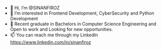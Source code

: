 - 👋 Hi, I’m @SINANFIROZ
- 👀 I’m interested in Frontend Development, CyberSecurity and Python Development
- 🌱 Recent graduate in Bachelors in Computer Science Engineering and Open to work and Looking for new opportunities.
- 📫 You can reach me through my LinkedIn https://www.linkedin.com/in/sinanfiroz

<!---
SINANFIROZ/SINANFIROZ is a ✨ special ✨ repository because its `README.md` (this file) appears on your GitHub profile.
You can click the Preview link to take a look at your changes.
--->
